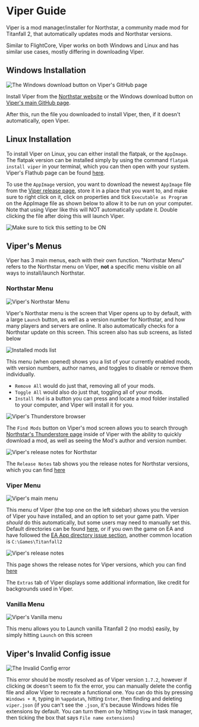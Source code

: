 # Viper Guide

Viper is a mod manager/installer for Northstar, a community made mod for Titanfall 2, that automatically updates mods and Northstar versions.

Similar to FlightCore, Viper works on both Windows and Linux and has similar use cases, mostly differing in downloading Viper.

## Windows Installation

![The Windows download button on Viper's GitHub page](../../images/viper-windows-download.png)

Install Viper from the [Northstar website](https://northstar.tf) or the Windows download button on [Viper's main GitHub page](https://github.com/0neGal/viper).

After this, run the file you downloaded to install Viper, then, if it doesn't automatically, open Viper.

## Linux Installation

To install Viper on Linux, you can either install the flatpak, or the `AppImage`. The flatpak version can be installed simply by using the command `flatpak install viper` in your terminal, which you can then open with your system. Viper's Flathub page can be found [here](https://flathub.org/apps/com.github._0negal.Viper).

To use the `AppImage` version, you want to download the newest `AppImage` file from the [Viper release page](https://github.com/0neGal/viper/releases), store it in a place that you want to, and make sure to right click on it, click on properties and tick `Executable as Program` on the AppImage file as shown below to allow it to be run on your computer. Note that using Viper like this will NOT automatically update it. Double clicking the file after doing this will launch Viper.

![Make sure to tick this setting to be ON](../../images/viper-executable-as-program.png)

## Viper's Menus

Viper has 3 main menus, each with their own function. "Northstar Menu" refers to the Northstar menu on Viper, __not__ a specific menu visible on all ways to install/launch Northstar.

### Northstar Menu

![Viper's Northstar Menu](../../images/viper-northstar-menu.png)

Viper's Northstar menu is the screen that Viper opens up to by default, with a large `Launch` button, as well as a version number for Northstar, and how many players and servers are online. It also automatically checks for a Northstar update on this screen. This screen also has sub screens, as listed below

![Installed mods list](../../images/viper-installed-mods.png)

This menu (when opened) shows you a list of your currently enabled mods, with version numbers, author names, and toggles to disable or remove them individually.

- `Remove All` would do just that, removing all of your mods.
- `Toggle All` would also do just that, toggling all of your mods.
- `Install Mod` is a button you can press and locate a mod folder installed to your computer, and Viper will install it for you.

![Viper's Thunderstore browser](../../images/viper-find-mods.png)

The `Find Mods` button on Viper's mod screen allows you to search through [Northstar's Thunderstore page](https://northstar.thunderstore.io/) inside of Viper with the ability to quickly download a mod, as well as seeing the Mod's author and version number.

![Viper's release notes for Northstar](../../images/viper-northstar-release-notes.png)

The `Release Notes` tab shows you the release notes for Northstar versions, which you can find [here](https://github.com/R2Northstar/Northstar/releases)

### Viper Menu 

![Viper's main menu](../../images/viper-menu.png)

This menu of Viper (the top one on the left sidebar) shows you the version of Viper you have installed, and an option to set your game path. Viper _should_ do this automatically, but some users may need to manually set this. Default directories can be found [here](../troubleshooting.md#game-location), or if you own the game on EA and have followed the [EA App directory issue section](../troubleshooting.md#cannot-write-log-file-when-using-northstar-on-ea-app), another common location is `C:\Games\Titanfall2`

![Viper's release notes](../../images/viper-release-notes.png)

This page shows the release notes for Viper versions, which you can find [here](https://github.com/0neGal/viper/releases)

The `Extras` tab of Viper displays some additional information, like credit for backgrounds used in Viper.

### Vanilla Menu

![Viper's Vanilla menu](../../images/viper-vanilla.png)

This menu allows you to Launch vanilla Titanfall 2 (no mods) easily, by simply hitting `Launch` on this screen

## Viper's Invalid Config issue

![The Invalid Config error](../../images/viper-invalid-config.png)

This error should be mostly resolved as of Viper version `1.7.2`, however if clicking `OK` doesn't seem to fix the error, you can manually delete the config file and allow Viper to recreate a functional one. You can do this by pressing `Windows + R`, typing in `%appdata%`, hitting `Enter`, then finding and deleting `viper.json` (if you can't see the `.json`, it's because Windows hides file extensions by default. You can turn them on by hitting `View` in task manager, then ticking the box that says `File name extensions`)
